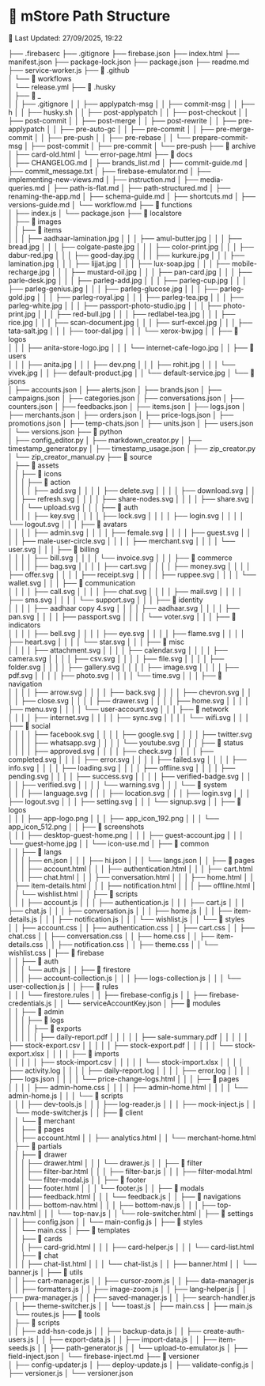# 📁 mStore Path Structure
📅 Last Updated: 27/09/2025, 19:22

├── .firebaserc
├── .gitignore
├── firebase.json
├── index.html
├── manifest.json
├── package-lock.json
├── package.json
├── readme.md
├── service-worker.js
├── 📁 .github\
│   └── 📁 workflows\
│       └── release.yml
├── 📁 .husky\
│   ├── 📁 _\
│   │   ├── .gitignore
│   │   ├── applypatch-msg
│   │   ├── commit-msg
│   │   ├── h
│   │   ├── husky.sh
│   │   ├── post-applypatch
│   │   ├── post-checkout
│   │   ├── post-commit
│   │   ├── post-merge
│   │   ├── post-rewrite
│   │   ├── pre-applypatch
│   │   ├── pre-auto-gc
│   │   ├── pre-commit
│   │   ├── pre-merge-commit
│   │   ├── pre-push
│   │   ├── pre-rebase
│   │   └── prepare-commit-msg
│   ├── post-commit
│   ├── pre-commit
│   └── pre-push
├── 📁 archive\
│   ├── card-old.html
│   └── error-page.html
├── 📁 docs\
│   ├── CHANGELOG.md
│   ├── brands_list.md
│   ├── commit-guide.md
│   ├── commit_message.txt
│   ├── firebase-emulator.md
│   ├── implementing-new-views.md
│   ├── instruction.md
│   ├── media-queries.md
│   ├── path-is-flat.md
│   ├── path-structured.md
│   ├── renaming-the-app.md
│   ├── schema-guide.md
│   ├── shortcuts.md
│   ├── versions-guide.md
│   └── workflow.md
├── 📁 functions\
│   ├── index.js
│   └── package.json
├── 📁 localstore\
│   ├── 📁 images\
│   │   ├── 📁 items\
│   │   │   ├── aadhaar-lamination.jpg
│   │   │   ├── amul-butter.jpg
│   │   │   ├── bread.jpg
│   │   │   ├── colgate-paste.jpg
│   │   │   ├── color-print.jpg
│   │   │   ├── dabur-red.jpg
│   │   │   ├── good-day.jpg
│   │   │   ├── kurkure.jpg
│   │   │   ├── lamination.jpg
│   │   │   ├── lijjat.jpg
│   │   │   ├── lux-soap.jpg
│   │   │   ├── mobile-recharge.jpg
│   │   │   ├── mustard-oil.jpg
│   │   │   ├── pan-card.jpg
│   │   │   ├── parle-desk.jpg
│   │   │   ├── parleg-add.jpg
│   │   │   ├── parleg-cup.jpg
│   │   │   ├── parleg-genius.jpg
│   │   │   ├── parleg-glucose.jpg
│   │   │   ├── parleg-gold.jpg
│   │   │   ├── parleg-royal.jpg
│   │   │   ├── parleg-tea.jpg
│   │   │   ├── parleg-white.jpg
│   │   │   ├── passport-photo-studio.jpg
│   │   │   ├── photo-print.jpg
│   │   │   ├── red-bull.jpg
│   │   │   ├── redlabel-tea.jpg
│   │   │   ├── rice.jpg
│   │   │   ├── scan-document.jpg
│   │   │   ├── surf-excel.jpg
│   │   │   ├── tata-salt.jpg
│   │   │   ├── toor-dal.jpg
│   │   │   └── xerox-bw.jpg
│   │   ├── 📁 logos\
│   │   │   ├── anita-store-logo.jpg
│   │   │   └── internet-cafe-logo.jpg
│   │   ├── 📁 users\
│   │   │   ├── anita.jpg
│   │   │   ├── dev.png
│   │   │   ├── rohit.jpg
│   │   │   └── vivek.jpg
│   │   ├── default-product.jpg
│   │   └── default-service.jpg
│   └── 📁 jsons\
│       ├── accounts.json
│       ├── alerts.json
│       ├── brands.json
│       ├── campaigns.json
│       ├── categories.json
│       ├── conversations.json
│       ├── counters.json
│       ├── feedbacks.json
│       ├── items.json
│       ├── logs.json
│       ├── merchants.json
│       ├── orders.json
│       ├── price-logs.json
│       ├── promotions.json
│       ├── temp-chats.json
│       ├── units.json
│       ├── users.json
│       └── versions.json
├── 📁 python\
│   ├── config_editor.py
│   ├── markdown_creator.py
│   ├── timestamp_generator.py
│   ├── timestamp_usage.json
│   ├── zip_creator.py
│   └── zip_creator_manual.py
├── 📁 source\
│   ├── 📁 assets\
│   │   ├── 📁 icons\
│   │   │   ├── 📁 action\
│   │   │   │   ├── add.svg
│   │   │   │   ├── delete.svg
│   │   │   │   ├── download.svg
│   │   │   │   ├── refresh.svg
│   │   │   │   ├── share-nodes.svg
│   │   │   │   ├── share.svg
│   │   │   │   └── upload.svg
│   │   │   ├── 📁 auth\
│   │   │   │   ├── key.svg
│   │   │   │   ├── lock.svg
│   │   │   │   ├── login.svg
│   │   │   │   └── logout.svg
│   │   │   ├── 📁 avatars\
│   │   │   │   ├── admin.svg
│   │   │   │   ├── female.svg
│   │   │   │   ├── guest.svg
│   │   │   │   ├── male-user-circle.svg
│   │   │   │   ├── merchant.svg
│   │   │   │   └── user.svg
│   │   │   ├── 📁 billing\
│   │   │   │   ├── bill.svg
│   │   │   │   └── invoice.svg
│   │   │   ├── 📁 commerce\
│   │   │   │   ├── bag.svg
│   │   │   │   ├── cart.svg
│   │   │   │   ├── money.svg
│   │   │   │   ├── offer.svg
│   │   │   │   ├── receipt.svg
│   │   │   │   ├── ruppee.svg
│   │   │   │   └── wallet.svg
│   │   │   ├── 📁 communication\
│   │   │   │   ├── call.svg
│   │   │   │   ├── chat.svg
│   │   │   │   ├── mail.svg
│   │   │   │   ├── sms.svg
│   │   │   │   └── support.svg
│   │   │   ├── 📁 identity\
│   │   │   │   ├── aadhaar copy 4.svg
│   │   │   │   ├── aadhaar.svg
│   │   │   │   ├── pan.svg
│   │   │   │   ├── passport.svg
│   │   │   │   └── voter.svg
│   │   │   ├── 📁 indicators\
│   │   │   │   ├── bell.svg
│   │   │   │   ├── eye.svg
│   │   │   │   ├── flame.svg
│   │   │   │   ├── heart.svg
│   │   │   │   └── star.svg
│   │   │   ├── 📁 misc\
│   │   │   │   ├── attachment.svg
│   │   │   │   ├── calendar.svg
│   │   │   │   ├── camera.svg
│   │   │   │   ├── csv.svg
│   │   │   │   ├── file.svg
│   │   │   │   ├── folder.svg
│   │   │   │   ├── gallery.svg
│   │   │   │   ├── image.svg
│   │   │   │   ├── pdf.svg
│   │   │   │   ├── photo.svg
│   │   │   │   └── time.svg
│   │   │   ├── 📁 navigation\
│   │   │   │   ├── arrow.svg
│   │   │   │   ├── back.svg
│   │   │   │   ├── chevron.svg
│   │   │   │   ├── close.svg
│   │   │   │   ├── drawer.svg
│   │   │   │   ├── home.svg
│   │   │   │   ├── menu.svg
│   │   │   │   └── user-account.svg
│   │   │   ├── 📁 network\
│   │   │   │   ├── internet.svg
│   │   │   │   ├── sync.svg
│   │   │   │   └── wifi.svg
│   │   │   ├── 📁 social\
│   │   │   │   ├── facebook.svg
│   │   │   │   ├── google.svg
│   │   │   │   ├── twitter.svg
│   │   │   │   ├── whatsapp.svg
│   │   │   │   └── youtube.svg
│   │   │   ├── 📁 status\
│   │   │   │   ├── approved.svg
│   │   │   │   ├── check.svg
│   │   │   │   ├── completed.svg
│   │   │   │   ├── error.svg
│   │   │   │   ├── failed.svg
│   │   │   │   ├── info.svg
│   │   │   │   ├── loading.svg
│   │   │   │   ├── offline.svg
│   │   │   │   ├── pending.svg
│   │   │   │   ├── success.svg
│   │   │   │   ├── verified-badge.svg
│   │   │   │   ├── verified.svg
│   │   │   │   └── warning.svg
│   │   │   └── 📁 system\
│   │   │       ├── language.svg
│   │   │       ├── location.svg
│   │   │       ├── login.svg
│   │   │       ├── logout.svg
│   │   │       ├── setting.svg
│   │   │       └── signup.svg
│   │   ├── 📁 logos\
│   │   │   ├── app-logo.png
│   │   │   ├── app_icon_192.png
│   │   │   └── app_icon_512.png
│   │   ├── 📁 screenshots\
│   │   │   ├── desktop-guest-home.png
│   │   │   ├── guest-account.jpg
│   │   │   └── guest-home.jpg
│   │   └── icon-use.md
│   ├── 📁 common\
│   │   ├── 📁 langs\
│   │   │   ├── en.json
│   │   │   ├── hi.json
│   │   │   └── langs.json
│   │   ├── 📁 pages\
│   │   │   ├── account.html
│   │   │   ├── authentication.html
│   │   │   ├── cart.html
│   │   │   ├── chat.html
│   │   │   ├── conversation.html
│   │   │   ├── home.html
│   │   │   ├── item-details.html
│   │   │   ├── notification.html
│   │   │   ├── offline.html
│   │   │   └── wishlist.html
│   │   ├── 📁 scripts\
│   │   │   ├── account.js
│   │   │   ├── authentication.js
│   │   │   ├── cart.js
│   │   │   ├── chat.js
│   │   │   ├── conversation.js
│   │   │   ├── home.js
│   │   │   ├── item-details.js
│   │   │   ├── notification.js
│   │   │   └── wishlist.js
│   │   └── 📁 styles\
│   │       ├── account.css
│   │       ├── authentication.css
│   │       ├── cart.css
│   │       ├── chat.css
│   │       ├── conversation.css
│   │       ├── home.css
│   │       ├── item-details.css
│   │       ├── notification.css
│   │       ├── theme.css
│   │       └── wishlist.css
│   ├── 📁 firebase\
│   │   ├── 📁 auth\
│   │   │   └── auth.js
│   │   ├── 📁 firestore\
│   │   │   ├── account-collection.js
│   │   │   ├── logs-collection.js
│   │   │   └── user-collection.js
│   │   ├── 📁 rules\
│   │   │   └── firestore.rules
│   │   ├── firebase-config.js
│   │   ├── firebase-credentials.js
│   │   └── serviceAccountKey.json
│   ├── 📁 modules\
│   │   ├── 📁 admin\
│   │   │   ├── 📁 logs\
│   │   │   │   ├── 📁 exports\
│   │   │   │   │   ├── daily-report.pdf
│   │   │   │   │   ├── sale-summary.pdf
│   │   │   │   │   ├── stock-export.csv
│   │   │   │   │   ├── stock-export.pdf
│   │   │   │   │   └── stock-export.xlsx
│   │   │   │   ├── 📁 imports\
│   │   │   │   │   ├── stock-import.csv
│   │   │   │   │   └── stock-import.xlsx
│   │   │   │   ├── activity.log
│   │   │   │   ├── daily-report.log
│   │   │   │   ├── error.log
│   │   │   │   ├── logs.json
│   │   │   │   └── price-change-logs.html
│   │   │   ├── 📁 pages\
│   │   │   │   ├── admin-home.css
│   │   │   │   ├── admin-home.html
│   │   │   │   └── admin-home.js
│   │   │   └── 📁 scripts\
│   │   │       ├── dev-tools.js
│   │   │       ├── log-reader.js
│   │   │       ├── mock-inject.js
│   │   │       └── mode-switcher.js
│   │   ├── 📁 client\
│   │   └── 📁 merchant\
│   │       ├── 📁 pages\
│   │       ├── account.html
│   │       ├── analytics.html
│   │       └── merchant-home.html
│   ├── 📁 partials\
│   │   ├── 📁 drawer\
│   │   │   ├── drawer.html
│   │   │   └── drawer.js
│   │   ├── 📁 filter\
│   │   │   ├── filter-bar.html
│   │   │   ├── filter-bar.js
│   │   │   ├── filter-modal.html
│   │   │   └── filter-modal.js
│   │   ├── 📁 footer\
│   │   │   ├── footer.html
│   │   │   └── footer.js
│   │   ├── 📁 modals\
│   │   │   ├── feedback.html
│   │   │   └── feedback.js
│   │   ├── 📁 navigations\
│   │   │   ├── bottom-nav.html
│   │   │   ├── bottom-nav.js
│   │   │   ├── top-nav.html
│   │   │   └── top-nav.js
│   │   └── role-switcher.html
│   ├── 📁 settings\
│   │   ├── config.json
│   │   └── main-config.js
│   ├── 📁 styles\
│   │   └── main.css
│   ├── 📁 templates\
│   │   ├── 📁 cards\
│   │   │   ├── card-grid.html
│   │   │   ├── card-helper.js
│   │   │   └── card-list.html
│   │   ├── 📁 chat\
│   │   │   ├── chat-list.html
│   │   │   └── chat-list.js
│   │   ├── banner.html
│   │   └── banner.js
│   ├── 📁 utils\
│   │   ├── cart-manager.js
│   │   ├── cursor-zoom.js
│   │   ├── data-manager.js
│   │   ├── formatters.js
│   │   ├── image-zoom.js
│   │   ├── lang-helper.js
│   │   ├── pwa-manager.js
│   │   ├── saved-manager.js
│   │   ├── search-handler.js
│   │   ├── theme-switcher.js
│   │   └── toast.js
│   ├── main.css
│   ├── main.js
│   └── routes.js
├── 📁 tools\
│   ├── 📁 scripts\
│   │   ├── add-hsn-code.js
│   │   ├── backup-data.js
│   │   ├── create-auth-users.js
│   │   ├── export-data.js
│   │   ├── import-data.js
│   │   ├── item-seeds.js
│   │   ├── path-generator.js
│   │   └── upload-to-emulator.js
│   ├── field-inject.json
│   └── firebase-inject.md
├── 📁 versioner\
│   ├── config-updater.js
│   ├── deploy-update.js
│   ├── validate-config.js
│   ├── versioner.js
│   └── versioner.json
